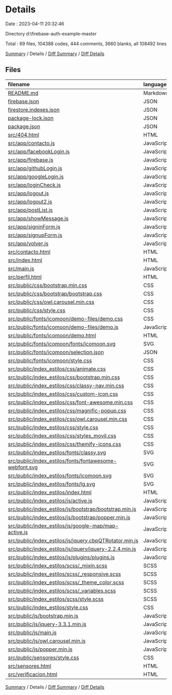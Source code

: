 # Details

Date : 2023-04-11 20:32:46

Directory d:\\firebase-auth-example-master

Total : 69 files,  104388 codes, 444 comments, 3660 blanks, all 108492 lines

[Summary](results.md) / Details / [Diff Summary](diff.md) / [Diff Details](diff-details.md)

## Files
| filename | language | code | comment | blank | total |
| :--- | :--- | ---: | ---: | ---: | ---: |
| [README.md](/README.md) | Markdown | 15 | 0 | 7 | 22 |
| [firebase.json](/firebase.json) | JSON | 11 | 4 | 0 | 15 |
| [firestore.indexes.json](/firestore.indexes.json) | JSON | 4 | 0 | 1 | 5 |
| [package-lock.json](/package-lock.json) | JSON | 12,721 | 0 | 1 | 12,722 |
| [package.json](/package.json) | JSON | 23 | 0 | 1 | 24 |
| [src/404.html](/src/404.html) | HTML | 32 | 0 | 2 | 34 |
| [src/app/contacto.js](/src/app/contacto.js) | JavaScript | 24 | 2 | 3 | 29 |
| [src/app/facebookLogin.js](/src/app/facebookLogin.js) | JavaScript | 18 | 2 | 7 | 27 |
| [src/app/firebase.js](/src/app/firebase.js) | JavaScript | 16 | 1 | 2 | 19 |
| [src/app/githubLogin.js](/src/app/githubLogin.js) | JavaScript | 0 | 20 | 5 | 25 |
| [src/app/googleLogin.js](/src/app/googleLogin.js) | JavaScript | 33 | 4 | 10 | 47 |
| [src/app/loginCheck.js](/src/app/loginCheck.js) | JavaScript | 19 | 0 | 1 | 20 |
| [src/app/logout.js](/src/app/logout.js) | JavaScript | 12 | 0 | 2 | 14 |
| [src/app/logout2.js](/src/app/logout2.js) | JavaScript | 8 | 4 | 2 | 14 |
| [src/app/postList.js](/src/app/postList.js) | JavaScript | 19 | 0 | 1 | 20 |
| [src/app/showMessage.js](/src/app/showMessage.js) | JavaScript | 15 | 1 | 0 | 16 |
| [src/app/signinForm.js](/src/app/signinForm.js) | JavaScript | 24 | 2 | 6 | 32 |
| [src/app/signupForm.js](/src/app/signupForm.js) | JavaScript | 31 | 5 | 14 | 50 |
| [src/app/volver.js](/src/app/volver.js) | JavaScript | 8 | 4 | 3 | 15 |
| [src/contacto.html](/src/contacto.html) | HTML | 70 | 4 | 18 | 92 |
| [src/index.html](/src/index.html) | HTML | 747 | 56 | 79 | 882 |
| [src/main.js](/src/main.js) | JavaScript | 26 | 1 | 2 | 29 |
| [src/perfil.html](/src/perfil.html) | HTML | 501 | 26 | 65 | 592 |
| [src/public/css/bootstrap.min.css](/src/public/css/bootstrap.min.css) | CSS | 1 | 6 | 0 | 7 |
| [src/public/css/bootstrap/bootstrap.css](/src/public/css/bootstrap/bootstrap.css) | CSS | 7,341 | 6 | 803 | 8,150 |
| [src/public/css/owl.carousel.min.css](/src/public/css/owl.carousel.min.css) | CSS | 1 | 5 | 0 | 6 |
| [src/public/css/style.css](/src/public/css/style.css) | CSS | 165 | 0 | 42 | 207 |
| [src/public/fonts/icomoon/demo-files/demo.css](/src/public/fonts/icomoon/demo-files/demo.css) | CSS | 154 | 0 | 2 | 156 |
| [src/public/fonts/icomoon/demo-files/demo.js](/src/public/fonts/icomoon/demo-files/demo.js) | JavaScript | 28 | 0 | 3 | 31 |
| [src/public/fonts/icomoon/demo.html](/src/public/fonts/icomoon/demo.html) | HTML | 24,502 | 2 | 1,634 | 26,138 |
| [src/public/fonts/icomoon/fonts/icomoon.svg](/src/public/fonts/icomoon/fonts/icomoon.svg) | SVG | 1,530 | 0 | 0 | 1,530 |
| [src/public/fonts/icomoon/selection.json](/src/public/fonts/icomoon/selection.json) | JSON | 41,190 | 0 | 0 | 41,190 |
| [src/public/fonts/icomoon/style.css](/src/public/fonts/icomoon/style.css) | CSS | 4,914 | 2 | 4 | 4,920 |
| [src/public/index_estilos/css/animate.css](/src/public/index_estilos/css/animate.css) | CSS | 2,331 | 4 | 397 | 2,732 |
| [src/public/index_estilos/css/bootstrap.min.css](/src/public/index_estilos/css/bootstrap.min.css) | CSS | 1 | 6 | 0 | 7 |
| [src/public/index_estilos/css/classy-nav.min.css](/src/public/index_estilos/css/classy-nav.min.css) | CSS | 1 | 0 | 0 | 1 |
| [src/public/index_estilos/css/custom-icon.css](/src/public/index_estilos/css/custom-icon.css) | CSS | 141 | 2 | 3 | 146 |
| [src/public/index_estilos/css/font-awesome.min.css](/src/public/index_estilos/css/font-awesome.min.css) | CSS | 1 | 3 | 1 | 5 |
| [src/public/index_estilos/css/magnific-popup.css](/src/public/index_estilos/css/magnific-popup.css) | CSS | 1 | 0 | 0 | 1 |
| [src/public/index_estilos/css/owl.carousel.min.css](/src/public/index_estilos/css/owl.carousel.min.css) | CSS | 1 | 5 | 0 | 6 |
| [src/public/index_estilos/css/style.css](/src/public/index_estilos/css/style.css) | CSS | 146 | 3 | 28 | 177 |
| [src/public/index_estilos/css/styles_movil.css](/src/public/index_estilos/css/styles_movil.css) | CSS | 37 | 3 | 5 | 45 |
| [src/public/index_estilos/css/themify-icons.css](/src/public/index_estilos/css/themify-icons.css) | CSS | 1,077 | 1 | 4 | 1,082 |
| [src/public/index_estilos/fonts/classy.svg](/src/public/index_estilos/fonts/classy.svg) | SVG | 11 | 0 | 0 | 11 |
| [src/public/index_estilos/fonts/fontawesome-webfont.svg](/src/public/index_estilos/fonts/fontawesome-webfont.svg) | SVG | 2,671 | 0 | 1 | 2,672 |
| [src/public/index_estilos/fonts/icomoon.svg](/src/public/index_estilos/fonts/icomoon.svg) | SVG | 50 | 0 | 0 | 50 |
| [src/public/index_estilos/fonts/lg.svg](/src/public/index_estilos/fonts/lg.svg) | SVG | 41 | 0 | 0 | 41 |
| [src/public/index_estilos/index.html](/src/public/index_estilos/index.html) | HTML | 417 | 35 | 134 | 586 |
| [src/public/index_estilos/js/active.js](/src/public/index_estilos/js/active.js) | JavaScript | 91 | 9 | 17 | 117 |
| [src/public/index_estilos/js/bootstrap/bootstrap.min.js](/src/public/index_estilos/js/bootstrap/bootstrap.min.js) | JavaScript | 1 | 6 | 0 | 7 |
| [src/public/index_estilos/js/bootstrap/popper.min.js](/src/public/index_estilos/js/bootstrap/popper.min.js) | JavaScript | 1 | 4 | 0 | 5 |
| [src/public/index_estilos/js/google-map/map-active.js](/src/public/index_estilos/js/google-map/map-active.js) | JavaScript | 40 | 0 | 0 | 40 |
| [src/public/index_estilos/js/jquery.cbpQTRotator.min.js](/src/public/index_estilos/js/jquery.cbpQTRotator.min.js) | JavaScript | 1 | 10 | 0 | 11 |
| [src/public/index_estilos/js/jquery/jquery-2.2.4.min.js](/src/public/index_estilos/js/jquery/jquery-2.2.4.min.js) | JavaScript | 3 | 1 | 1 | 5 |
| [src/public/index_estilos/js/plugins/plugins.js](/src/public/index_estilos/js/plugins/plugins.js) | JavaScript | 32 | 63 | 14 | 109 |
| [src/public/index_estilos/scss/_mixin.scss](/src/public/index_estilos/scss/_mixin.scss) | SCSS | 57 | 0 | 11 | 68 |
| [src/public/index_estilos/scss/_responsive.scss](/src/public/index_estilos/scss/_responsive.scss) | SCSS | 6 | 0 | 5 | 11 |
| [src/public/index_estilos/scss/_theme_color.scss](/src/public/index_estilos/scss/_theme_color.scss) | SCSS | 10 | 10 | 9 | 29 |
| [src/public/index_estilos/scss/_variables.scss](/src/public/index_estilos/scss/_variables.scss) | SCSS | 1 | 1 | 0 | 2 |
| [src/public/index_estilos/scss/style.scss](/src/public/index_estilos/scss/style.scss) | SCSS | 1,373 | 27 | 102 | 1,502 |
| [src/public/index_estilos/style.css](/src/public/index_estilos/style.css) | CSS | 1,305 | 31 | 154 | 1,490 |
| [src/public/js/bootstrap.min.js](/src/public/js/bootstrap.min.js) | JavaScript | 1 | 6 | 0 | 7 |
| [src/public/js/jquery-3.3.1.min.js](/src/public/js/jquery-3.3.1.min.js) | JavaScript | 1 | 1 | 0 | 2 |
| [src/public/js/main.js](/src/public/js/main.js) | JavaScript | 9 | 0 | 5 | 14 |
| [src/public/js/owl.carousel.min.js](/src/public/js/owl.carousel.min.js) | JavaScript | 2 | 5 | 0 | 7 |
| [src/public/js/popper.min.js](/src/public/js/popper.min.js) | JavaScript | 1 | 4 | 0 | 5 |
| [src/public/sensores/style.css](/src/public/sensores/style.css) | CSS | 82 | 34 | 18 | 134 |
| [src/sensores.html](/src/sensores.html) | HTML | 177 | 12 | 27 | 216 |
| [src/verificacion.html](/src/verificacion.html) | HTML | 64 | 1 | 4 | 69 |

[Summary](results.md) / Details / [Diff Summary](diff.md) / [Diff Details](diff-details.md)